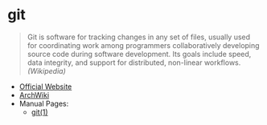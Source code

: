 # git

> Git is software for tracking changes in any set of files, usually used for
> coordinating work among programmers collaboratively developing source code
> during software development. Its goals include speed, data integrity, and
> support for distributed, non-linear workflows. _(Wikipedia)_

- [Official Website](https://git-scm.com)
- [ArchWiki](https://wiki.archlinux.org/title/git)
- Manual Pages: 
  - [git(1)](https://man.archlinux.org/man/git.1)
